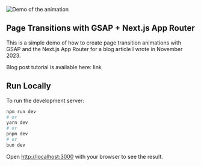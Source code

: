 ![Demo of the animation](https://github.com/josiah-brown/page-transitions-with-gasp-and-next/blob/main/public/transition-animation.gif)

## Page Transitions with GSAP + Next.js App Router
This is a simple demo of how to create page transition animations with GSAP and the Next.js App Router for a blog article I wrote in November 2023.

Blog post tutorial is available here: link

## Run Locally

To run the development server:

```bash
npm run dev
# or
yarn dev
# or
pnpm dev
# or
bun dev
```

Open [http://localhost:3000](http://localhost:3000) with your browser to see the result.
